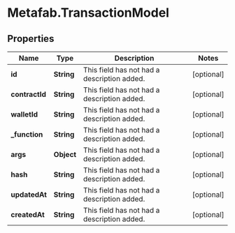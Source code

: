 # Metafab.TransactionModel

## Properties

Name | Type | Description | Notes
------------ | ------------- | ------------- | -------------
**id** | **String** | This field has not had a description added. | [optional] 
**contractId** | **String** | This field has not had a description added. | [optional] 
**walletId** | **String** | This field has not had a description added. | [optional] 
**_function** | **String** | This field has not had a description added. | [optional] 
**args** | **Object** | This field has not had a description added. | [optional] 
**hash** | **String** | This field has not had a description added. | [optional] 
**updatedAt** | **String** | This field has not had a description added. | [optional] 
**createdAt** | **String** | This field has not had a description added. | [optional] 


